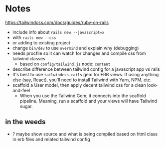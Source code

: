 # Notes

https://tailwindcss.com/docs/guides/ruby-on-rails

- include info about `rails new --javascript=x`
- with `rails new --css`
- or adding to existing project
- change `bin/dev` to use `overmind` and explain why (debugging)
- needs procfile so it can watch for changes and compile css from tailwind classes
  - based on `config/tailwind.js` node: `content`
- describe difference between tailwind config for a javascript app vs rails
- It's best to use `tailwindcss-rails` gem for ERB views. If using anything else (say, React), you'll need to install Tailwind with Yarn, NPM, etc.
- scaffold a User model, then apply decent tailwind css for a clean look-and-feel
  - When you use the Tailwind Gem, it connects into the scaffold pipeline. Meaning, run a scaffold and your views will have Tailwind sugar.

## in the weeds

- ? maybe show source and what is being compiled based on html class in erb files and related tailwind config
